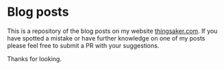 # Blog posts

This is a repository of the blog posts on my website [thingsaker.com](http://thingsaker.com). If you have spotted a mistake or have further knowledge on one of my posts please feel free to submit a PR with your suggestions. 

Thanks for looking. 